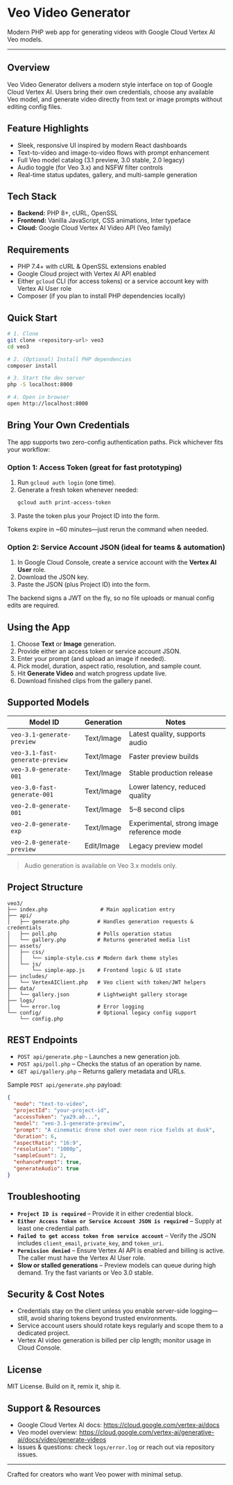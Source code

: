 
# Veo Video Generator

Modern PHP web app for generating videos with Google Cloud Vertex AI Veo models.

---

## Overview

Veo Video Generator delivers a modern style interface on top of Google Cloud Vertex AI. Users bring their own credentials, choose any available Veo model, and generate video directly from text or image prompts without editing config files.

## Feature Highlights

- Sleek, responsive UI inspired by modern React dashboards
- Text-to-video and image-to-video flows with prompt enhancement
- Full Veo model catalog (3.1 preview, 3.0 stable, 2.0 legacy)
- Audio toggle (for Veo 3.x) and NSFW filter controls
- Real-time status updates, gallery, and multi-sample generation

## Tech Stack

- **Backend:** PHP 8+, cURL, OpenSSL
- **Frontend:** Vanilla JavaScript, CSS animations, Inter typeface
- **Cloud:** Google Cloud Vertex AI Video API (Veo family)

## Requirements

- PHP 7.4+ with cURL & OpenSSL extensions enabled
- Google Cloud project with Vertex AI API enabled
- Either `gcloud` CLI (for access tokens) or a service account key with Vertex AI User role
- Composer (if you plan to install PHP dependencies locally)

## Quick Start

```bash
# 1. Clone
git clone <repository-url> veo3
cd veo3

# 2. (Optional) Install PHP dependencies
composer install

# 3. Start the dev server
php -S localhost:8000

# 4. Open in browser
open http://localhost:8000
```

## Bring Your Own Credentials

The app supports two zero-config authentication paths. Pick whichever fits your workflow:

### Option 1: Access Token (great for fast prototyping)

1. Run `gcloud auth login` (one time).
2. Generate a fresh token whenever needed:
   ```bash
   gcloud auth print-access-token
   ```
3. Paste the token plus your Project ID into the form.

Tokens expire in ~60 minutes—just rerun the command when needed.

### Option 2: Service Account JSON (ideal for teams & automation)

1. In Google Cloud Console, create a service account with the **Vertex AI User** role.
2. Download the JSON key.
3. Paste the JSON (plus Project ID) into the form.

The backend signs a JWT on the fly, so no file uploads or manual config edits are required.

## Using the App

1. Choose **Text** or **Image** generation.
2. Provide either an access token or service account JSON.
3. Enter your prompt (and upload an image if needed).
4. Pick model, duration, aspect ratio, resolution, and sample count.
5. Hit **Generate Video** and watch progress update live.
6. Download finished clips from the gallery panel.

## Supported Models

| Model ID | Generation | Notes |
| -------- | ---------- | ----- |
| `veo-3.1-generate-preview` | Text/Image | Latest quality, supports audio |
| `veo-3.1-fast-generate-preview` | Text/Image | Faster preview builds |
| `veo-3.0-generate-001` | Text/Image | Stable production release |
| `veo-3.0-fast-generate-001` | Text/Image | Lower latency, reduced quality |
| `veo-2.0-generate-001` | Text/Image | 5–8 second clips |
| `veo-2.0-generate-exp` | Text/Image | Experimental, strong image reference mode |
| `veo-2.0-generate-preview` | Edit/Image | Legacy preview model |

> Audio generation is available on Veo 3.x models only.

## Project Structure

```
veo3/
├── index.php                 # Main application entry
├── api/
│   ├── generate.php         # Handles generation requests & credentials
│   ├── poll.php             # Polls operation status
│   └── gallery.php          # Returns generated media list
├── assets/
│   ├── css/
│   │   └── simple-style.css # Modern dark theme styles
│   └── js/
│       └── simple-app.js    # Frontend logic & UI state
├── includes/
│   └── VertexAIClient.php   # Veo client with token/JWT helpers
├── data/
│   └── gallery.json         # Lightweight gallery storage
├── logs/
│   └── error.log            # Error logging
└── config/                  # Optional legacy config support
    └── config.php
```

## REST Endpoints

- `POST api/generate.php` – Launches a new generation job.
- `POST api/poll.php` – Checks the status of an operation by name.
- `GET api/gallery.php` – Returns gallery metadata and URLs.

Sample `POST api/generate.php` payload:

```json
{
  "mode": "text-to-video",
  "projectId": "your-project-id",
  "accessToken": "ya29.a0...",
  "model": "veo-3.1-generate-preview",
  "prompt": "A cinematic drone shot over neon rice fields at dusk",
  "duration": 6,
  "aspectRatio": "16:9",
  "resolution": "1080p",
  "sampleCount": 2,
  "enhancePrompt": true,
  "generateAudio": true
}
```

## Troubleshooting

- **`Project ID is required`** – Provide it in either credential block.
- **`Either Access Token or Service Account JSON is required`** – Supply at least one credential path.
- **`Failed to get access token from service account`** – Verify the JSON includes `client_email`, `private_key`, and `token_uri`.
- **`Permission denied`** – Ensure Vertex AI API is enabled and billing is active. The caller must have the Vertex AI User role.
- **Slow or stalled generations** – Preview models can queue during high demand. Try the fast variants or Veo 3.0 stable.

## Security & Cost Notes

- Credentials stay on the client unless you enable server-side logging—still, avoid sharing tokens beyond trusted environments.
- Service account users should rotate keys regularly and scope them to a dedicated project.
- Vertex AI video generation is billed per clip length; monitor usage in Cloud Console.

## License

MIT License. Build on it, remix it, ship it.

## Support & Resources

- Google Cloud Vertex AI docs: https://cloud.google.com/vertex-ai/docs
- Veo model overview: https://cloud.google.com/vertex-ai/generative-ai/docs/video/generate-videos
- Issues & questions: check `logs/error.log` or reach out via repository issues.

---

Crafted for creators who want Veo power with minimal setup.
